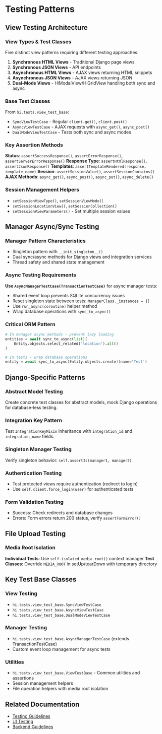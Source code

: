 # Testing Patterns

## View Testing Architecture

### View Types & Test Classes
Five distinct view patterns requiring different testing approaches:
1. **Synchronous HTML Views** - Traditional Django page views
2. **Synchronous JSON Views** - API endpoints
3. **Asynchronous HTML Views** - AJAX views returning HTML snippets
4. **Asynchronous JSON Views** - AJAX views returning JSON
5. **Dual-Mode Views** - HiModalView/HiGridView handling both sync and async

### Base Test Classes
From `hi.tests.view_test_base`:
- `SyncViewTestCase` - Regular `client.get()`, `client.post()`
- `AsyncViewTestCase` - AJAX requests with `async_get()`, `async_post()`
- `DualModeViewTestCase` - Tests both sync and async modes

### Key Assertion Methods
**Status**: `assertSuccessResponse()`, `assertErrorResponse()`, `assertServerErrorResponse()`
**Response Type**: `assertHtmlResponse()`, `assertJsonResponse()`
**Templates**: `assertTemplateRendered(response, template_name)`
**Session**: `assertSessionValue()`, `assertSessionContains()`
**AJAX Methods**: `async_get()`, `async_post()`, `async_put()`, `async_delete()`

### Session Management Helpers
- `setSessionViewType()`, `setSessionViewMode()`
- `setSessionLocationView()`, `setSessionCollection()`
- `setSessionViewParameters()` - Set multiple session values

## Manager Async/Sync Testing

### Manager Pattern Characteristics
- Singleton pattern with `__init_singleton__()`
- Dual sync/async methods for Django views and integration services
- Thread safety and shared state management

### Async Testing Requirements
**Use `AsyncManagerTestCase(TransactionTestCase)`** for async manager tests:
- Shared event loop prevents SQLite concurrency issues
- Reset singleton state between tests: `ManagerClass._instances = {}`
- Use `run_async(coroutine)` helper method
- Wrap database operations with `sync_to_async()`

### Critical ORM Pattern
```python
# In manager async methods - prevent lazy loading
entities = await sync_to_async(list)(
    Entity.objects.select_related('location').all()
)

# In tests - wrap database operations
entity = await sync_to_async(Entity.objects.create)(name='Test')
```

## Django-Specific Patterns

### Abstract Model Testing
Create concrete test classes for abstract models, mock Django operations for database-less testing.

### Integration Key Pattern
Test `IntegrationKeyMixin` inheritance with `integration_id` and `integration_name` fields.

### Singleton Manager Testing
Verify singleton behavior: `self.assertIs(manager1, manager2)`

### Authentication Testing
- Test protected views require authentication (redirect to login)
- Use `self.client.force_login(user)` for authenticated tests

### Form Validation Testing
- Success: Check redirects and database changes
- Errors: Form errors return 200 status, verify `assertFormError()`

## File Upload Testing

### Media Root Isolation
**Individual Tests**: Use `self.isolated_media_root()` context manager
**Test Classes**: Override `MEDIA_ROOT` in setUp/tearDown with temporary directory

## Key Test Base Classes

### View Testing
- `hi.tests.view_test_base.SyncViewTestCase`
- `hi.tests.view_test_base.AsyncViewTestCase`
- `hi.tests.view_test_base.DualModeViewTestCase`

### Manager Testing
- `hi.tests.view_test_base.AsyncManagerTestCase` (extends TransactionTestCase)
- Custom event loop management for async tests

### Utilities
- `hi.tests.view_test_base.ViewTestBase` - Common utilities and assertions
- Session management helpers
- File operation helpers with media root isolation

## Related Documentation
- [Testing Guidelines](testing-guidelines.md)
- [UI Testing](../frontend/ui-testing.md)
- [Backend Guidelines](../backend/backend-guidelines.md)
